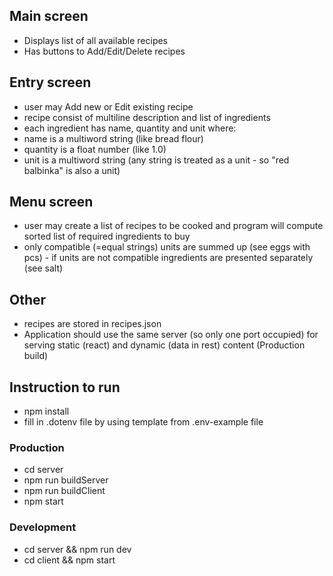 ## Main screen

- Displays list of all available recipes
- Has buttons to Add/Edit/Delete recipes

## Entry screen

- user may Add new or Edit existing recipe
- recipe consist of multiline description and list of ingredients
- each ingredient has name, quantity and unit where:
- name is a multiword string (like bread flour)
- quantity is a float number (like 1.0)
- unit is a multiword string (any string is treated as a unit - so "red balbinka" is also a unit)

## Menu screen

- user may create a list of recipes to be cooked and program will compute sorted list of required ingredients to buy
- only compatible (=equal strings) units are summed up (see eggs with pcs) - if units are not compatible ingredients are presented separately (see salt)

## Other

- recipes are stored in recipes.json
- Application should use the same server (so only one port occupied) for serving static (react) and dynamic (data in rest) content (Production build)

## Instruction to run

- npm install
- fill in .dotenv file by using template from .env-example file

### Production

- cd server
- npm run buildServer
- npm run buildClient
- npm start

### Development

- cd server && npm run dev
- cd client && npm start
